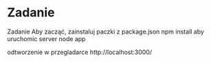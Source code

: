 # Zadanie
Zadanie
Aby zacząć, zainstaluj paczki z package.json
npm install
aby uruchomic server 
node app

odtworzenie w przegladarce
http://localhost:3000/

